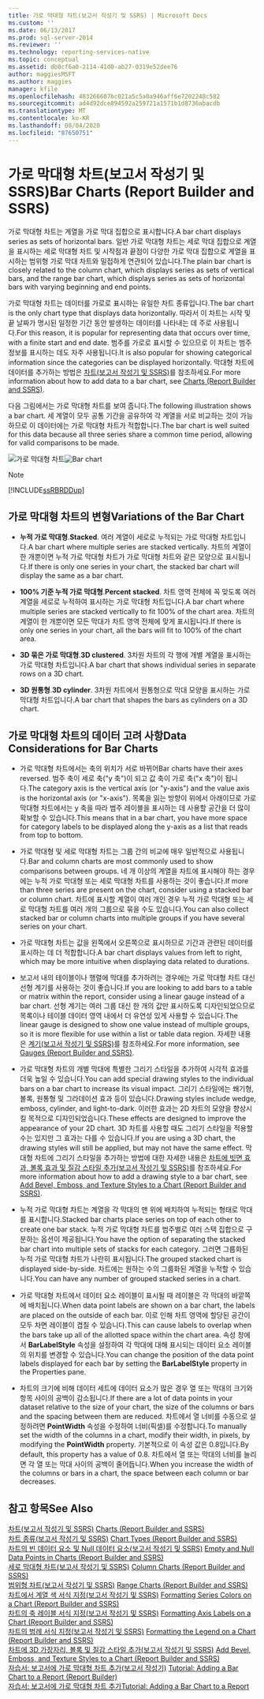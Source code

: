 ```yaml
---
title: 가로 막대형 차트(보고서 작성기 및 SSRS) | Microsoft Docs
ms.custom: ''
ms.date: 06/13/2017
ms.prod: sql-server-2014
ms.reviewer: ''
ms.technology: reporting-services-native
ms.topic: conceptual
ms.assetid: db0cf6a0-2114-41d0-ab27-0319e52dee76
author: maggiesMSFT
ms.author: maggies
manager: kfile
ms.openlocfilehash: 483266607bc021a5c5a0a946aff6e7202248c582
ms.sourcegitcommit: ad4d92dce894592a259721a1571b1d8736abacdb
ms.translationtype: MT
ms.contentlocale: ko-KR
ms.lasthandoff: 08/04/2020
ms.locfileid: "87650751"
---
```

# <a name="bar-charts-report-builder-and-ssrs"></a><span data-ttu-id="b250e-102">가로 막대형 차트(보고서 작성기 및 SSRS)</span><span class="sxs-lookup"><span data-stu-id="b250e-102">Bar Charts (Report Builder and SSRS)</span></span>
  <span data-ttu-id="b250e-103">가로 막대형 차트는 계열을 가로 막대 집합으로 표시합니다.</span><span class="sxs-lookup"><span data-stu-id="b250e-103">A bar chart displays series as sets of horizontal bars.</span></span> <span data-ttu-id="b250e-104">일반 가로 막대형 차트는 세로 막대 집합으로 계열을 표시하는 세로 막대형 차트 및 시작점과 끝점이 다양한 가로 막대 집합으로 계열을 표시하는 범위형 가로 막대 차트와 밀접하게 연관되어 있습니다.</span><span class="sxs-lookup"><span data-stu-id="b250e-104">The plain bar chart is closely related to the column chart, which displays series as sets of vertical bars, and the range bar chart, which displays series as sets of horizontal bars with varying beginning and end points.</span></span>  
  
 <span data-ttu-id="b250e-105">가로 막대형 차트는 데이터를 가로로 표시하는 유일한 차트 종류입니다.</span><span class="sxs-lookup"><span data-stu-id="b250e-105">The bar chart is the only chart type that displays data horizontally.</span></span> <span data-ttu-id="b250e-106">따라서 이 차트는 시작 및 끝 날짜가 명시된 일정한 기간 동안 발생하는 데이터를 나타내는 데 주로 사용됩니다.</span><span class="sxs-lookup"><span data-stu-id="b250e-106">For this reason, it is popular for representing data that occurs over time, with a finite start and end date.</span></span> <span data-ttu-id="b250e-107">범주를 가로로 표시할 수 있으므로 이 차트는 범주 정보를 표시하는 데도 자주 사용됩니다.</span><span class="sxs-lookup"><span data-stu-id="b250e-107">It is also popular for showing categorical information since the categories can be displayed horizontally.</span></span> <span data-ttu-id="b250e-108">막대형 차트에 데이터를 추가하는 방법은 [차트&#40;보고서 작성기 및 SSRS&#41;](charts-report-builder-and-ssrs.md)를 참조하세요.</span><span class="sxs-lookup"><span data-stu-id="b250e-108">For more information about how to add data to a bar chart, see [Charts &#40;Report Builder and SSRS&#41;](charts-report-builder-and-ssrs.md).</span></span>  
  
 <span data-ttu-id="b250e-109">다음 그림에서는 가로 막대형 차트를 보여 줍니다.</span><span class="sxs-lookup"><span data-stu-id="b250e-109">The following illustration shows a bar chart.</span></span> <span data-ttu-id="b250e-110">세 계열이 모두 공통 기간을 공유하여 각 계열을 서로 비교하는 것이 가능하므로 이 데이터에는 가로 막대형 차트가 적합합니다.</span><span class="sxs-lookup"><span data-stu-id="b250e-110">The bar chart is well suited for this data because all three series share a common time period, allowing for valid comparisons to be made.</span></span>  
  
 <span data-ttu-id="b250e-111">![가로 막대형 차트](../media/barchart.gif "가로 막대형 차트")</span><span class="sxs-lookup"><span data-stu-id="b250e-111">![Bar chart](../media/barchart.gif "Bar chart")</span></span>  
  
> [!NOTE]  
>  [!INCLUDE[ssRBRDDup](../../includes/ssrbrddup-md.md)]  
  
## <a name="variations-of-the-bar-chart"></a><span data-ttu-id="b250e-112">가로 막대형 차트의 변형</span><span class="sxs-lookup"><span data-stu-id="b250e-112">Variations of the Bar Chart</span></span>  
  
-   <span data-ttu-id="b250e-113">**누적 가로 막대형**.</span><span class="sxs-lookup"><span data-stu-id="b250e-113">**Stacked**.</span></span> <span data-ttu-id="b250e-114">여러 계열이 세로로 누적되는 가로 막대형 차트입니다.</span><span class="sxs-lookup"><span data-stu-id="b250e-114">A bar chart where multiple series are stacked vertically.</span></span> <span data-ttu-id="b250e-115">차트의 계열이 한 개뿐이면 누적 가로 막대형 차트가 가로 막대형 차트와 같은 모양으로 표시됩니다.</span><span class="sxs-lookup"><span data-stu-id="b250e-115">If there is only one series in your chart, the stacked bar chart will display the same as a bar chart.</span></span>  
  
-   <span data-ttu-id="b250e-116">**100% 기준 누적 가로 막대형**.</span><span class="sxs-lookup"><span data-stu-id="b250e-116">**Percent stacked**.</span></span> <span data-ttu-id="b250e-117">차트 영역 전체에 꼭 맞도록 여러 계열을 세로로 누적하여 표시하는 가로 막대형 차트입니다.</span><span class="sxs-lookup"><span data-stu-id="b250e-117">A bar chart where multiple series are stacked vertically to fit 100% of the chart area.</span></span> <span data-ttu-id="b250e-118">차트의 계열이 한 개뿐이면 모든 막대가 차트 영역 전체에 맞게 표시됩니다.</span><span class="sxs-lookup"><span data-stu-id="b250e-118">If there is only one series in your chart, all the bars will fit to 100% of the chart area.</span></span>  
  
-   <span data-ttu-id="b250e-119">**3D 묶은 가로 막대형**.</span><span class="sxs-lookup"><span data-stu-id="b250e-119">**3D clustered**.</span></span> <span data-ttu-id="b250e-120">3차원 차트의 각 행에 개별 계열을 표시하는 가로 막대형 차트입니다.</span><span class="sxs-lookup"><span data-stu-id="b250e-120">A bar chart that shows individual series in separate rows on a 3D chart.</span></span>  
  
-   <span data-ttu-id="b250e-121">**3D 원통형**.</span><span class="sxs-lookup"><span data-stu-id="b250e-121">**3D cylinder**.</span></span> <span data-ttu-id="b250e-122">3차원 차트에서 원통형으로 막대 모양을 표시하는 가로 막대형 차트입니다.</span><span class="sxs-lookup"><span data-stu-id="b250e-122">A bar chart that shapes the bars as cylinders on a 3D chart.</span></span>  
  
## <a name="data-considerations-for-bar-charts"></a><span data-ttu-id="b250e-123">가로 막대형 차트의 데이터 고려 사항</span><span class="sxs-lookup"><span data-stu-id="b250e-123">Data Considerations for Bar Charts</span></span>  
  
-   <span data-ttu-id="b250e-124">가로 막대형 차트에서는 축의 위치가 서로 바뀌어</span><span class="sxs-lookup"><span data-stu-id="b250e-124">Bar charts have their axes reversed.</span></span> <span data-ttu-id="b250e-125">범주 축이 세로 축("y 축")이 되고 값 축이 가로 축("x 축")이 됩니다.</span><span class="sxs-lookup"><span data-stu-id="b250e-125">The category axis is the vertical axis (or "y-axis") and the value axis is the horizontal axis (or "x-axis").</span></span> <span data-ttu-id="b250e-126">목록을 읽는 방향이 위에서 아래이므로 가로 막대형 차트에서는 y 축을 따라 범주 레이블을 표시하는 데 사용할 공간을 더 많이 확보할 수 있습니다.</span><span class="sxs-lookup"><span data-stu-id="b250e-126">This means that in a bar chart, you have more space for category labels to be displayed along the y-axis as a list that reads from top to bottom.</span></span>  
  
-   <span data-ttu-id="b250e-127">가로 막대형 및 세로 막대형 차트는 그룹 간의 비교에 매우 일반적으로 사용됩니다.</span><span class="sxs-lookup"><span data-stu-id="b250e-127">Bar and column charts are most commonly used to show comparisons between groups.</span></span> <span data-ttu-id="b250e-128">네 개 이상의 계열을 차트에 표시해야 하는 경우에는 누적 가로 막대형 또는 세로 막대형 차트를 사용하는 것이 좋습니다.</span><span class="sxs-lookup"><span data-stu-id="b250e-128">If more than three series are present on the chart, consider using a stacked bar or column chart.</span></span> <span data-ttu-id="b250e-129">차트에 표시할 계열이 여러 개인 경우 누적 가로 막대형 또는 세로 막대형 차트를 여러 개의 그룹으로 묶을 수도 있습니다.</span><span class="sxs-lookup"><span data-stu-id="b250e-129">You can also collect stacked bar or column charts into multiple groups if you have several series on your chart.</span></span>  
  
-   <span data-ttu-id="b250e-130">가로 막대형 차트는 값을 왼쪽에서 오른쪽으로 표시하므로 기간과 관련된 데이터를 표시하는 데 더 적합합니다.</span><span class="sxs-lookup"><span data-stu-id="b250e-130">A bar chart displays values from left to right, which may be more intuitive when displaying data related to durations.</span></span>  
  
-   <span data-ttu-id="b250e-131">보고서 내의 테이블이나 행렬에 막대를 추가하려는 경우에는 가로 막대형 차트 대신 선형 계기를 사용하는 것이 좋습니다.</span><span class="sxs-lookup"><span data-stu-id="b250e-131">If you are looking to add bars to a table or matrix within the report, consider using a linear gauge instead of a bar chart.</span></span> <span data-ttu-id="b250e-132">선형 계기는 여러 그룹 대신 한 개의 값만 표시하도록 디자인되었으므로 목록이나 테이블 데이터 영역 내에서 더 유연성 있게 사용할 수 있습니다.</span><span class="sxs-lookup"><span data-stu-id="b250e-132">The linear gauge is designed to show one value instead of multiple groups, so it is more flexible for use within a list or table data region.</span></span> <span data-ttu-id="b250e-133">자세한 내용은 [계기&#40;보고서 작성기 및 SSRS&#41;](gauges-report-builder-and-ssrs.md)를 참조하세요.</span><span class="sxs-lookup"><span data-stu-id="b250e-133">For more information, see [Gauges &#40;Report Builder and SSRS&#41;](gauges-report-builder-and-ssrs.md).</span></span>  
  
-   <span data-ttu-id="b250e-134">가로 막대형 차트의 개별 막대에 특별한 그리기 스타일을 추가하여 시각적 효과를 더욱 높일 수 있습니다.</span><span class="sxs-lookup"><span data-stu-id="b250e-134">You can add special drawing styles to the individual bars on a bar chart to increase its visual impact.</span></span> <span data-ttu-id="b250e-135">그리기 스타일에는 쐐기형, 볼록, 원통형 및 그라데이션 효과 등이 있습니다.</span><span class="sxs-lookup"><span data-stu-id="b250e-135">Drawing styles include wedge, emboss, cylinder, and light-to-dark.</span></span> <span data-ttu-id="b250e-136">이러한 효과는 2D 차트의 모양을 향상시킬 목적으로 디자인되었습니다.</span><span class="sxs-lookup"><span data-stu-id="b250e-136">These effects are designed to improve the appearance of your 2D chart.</span></span> <span data-ttu-id="b250e-137">3D 차트를 사용할 때도 그리기 스타일을 적용할 수는 있지만 그 효과는 다를 수 있습니다.</span><span class="sxs-lookup"><span data-stu-id="b250e-137">If you are using a 3D chart, the drawing styles will still be applied, but may not have the same effect.</span></span> <span data-ttu-id="b250e-138">막대형 차트에 그리기 스타일을 추가하는 방법에 대한 자세한 내용은 [차트에 빗면 효과, 볼록 효과 및 질감 스타일 추가&#40;보고서 작성기 및 SSRS&#41;](chart-effects-add-bevel-emboss-or-texture-report-builder.md)를 참조하세요.</span><span class="sxs-lookup"><span data-stu-id="b250e-138">For more information about how to add a drawing style to a bar chart, see [Add Bevel, Emboss, and Texture Styles to a Chart &#40;Report Builder and SSRS&#41;](chart-effects-add-bevel-emboss-or-texture-report-builder.md).</span></span>  
  
-   <span data-ttu-id="b250e-139">누적 가로 막대형 차트는 계열을 각 막대의 맨 위에 배치하여 누적되는 형태로 막대를 표시합니다.</span><span class="sxs-lookup"><span data-stu-id="b250e-139">Stacked bar charts place series on top of each other to create one bar stack.</span></span> <span data-ttu-id="b250e-140">누적 가로 막대형 차트를 범주별로 여러 스택 집합으로 구분하는 옵션이 제공됩니다.</span><span class="sxs-lookup"><span data-stu-id="b250e-140">You have the option of separating the stacked bar chart into multiple sets of stacks for each category.</span></span> <span data-ttu-id="b250e-141">그러면 그룹화된 누적 가로 막대형 차트가 나란히 표시됩니다.</span><span class="sxs-lookup"><span data-stu-id="b250e-141">The grouped stacked chart is displayed side-by-side.</span></span> <span data-ttu-id="b250e-142">차트에는 원하는 수의 그룹화된 계열을 누적할 수 있습니다.</span><span class="sxs-lookup"><span data-stu-id="b250e-142">You can have any number of grouped stacked series in a chart.</span></span>  
  
-   <span data-ttu-id="b250e-143">가로 막대형 차트에서 데이터 요소 레이블이 표시될 때 레이블은 각 막대의 바깥쪽에 배치됩니다.</span><span class="sxs-lookup"><span data-stu-id="b250e-143">When data point labels are shown on a bar chart, the labels are placed on the outside of each bar.</span></span> <span data-ttu-id="b250e-144">이로 인해 차트 영역에 할당된 공간이 모두 차면 레이블이 겹칠 수 있습니다.</span><span class="sxs-lookup"><span data-stu-id="b250e-144">This can cause labels to overlap when the bars take up all of the allotted space within the chart area.</span></span> <span data-ttu-id="b250e-145">속성 창에서 **BarLabelStyle** 속성을 설정하여 각 막대에 대해 표시되는 데이터 요소 레이블의 위치를 변경할 수 있습니다.</span><span class="sxs-lookup"><span data-stu-id="b250e-145">You can change the position of the data point labels displayed for each bar by setting the **BarLabelStyle** property in the Properties pane.</span></span>  
  
-   <span data-ttu-id="b250e-146">차트의 크기에 비해 데이터 세트에 데이터 요소가 많은 경우 열 또는 막대의 크기와 항목 사이의 공백이 감소됩니다.</span><span class="sxs-lookup"><span data-stu-id="b250e-146">If there are a lot of data points in your dataset relative to the size of your chart, the size of the columns or bars and the spacing between them are reduced.</span></span> <span data-ttu-id="b250e-147">차트에서 열 너비를 수동으로 설정하려면 **PointWidth** 속성을 수정하여 너비(픽셀)를 수정합니다.</span><span class="sxs-lookup"><span data-stu-id="b250e-147">To manually set the width of the columns in a chart, modify their width, in pixels, by modifying the **PointWidth** property.</span></span> <span data-ttu-id="b250e-148">기본적으로 이 속성 값은 0.8입니다.</span><span class="sxs-lookup"><span data-stu-id="b250e-148">By default, this property has a value of 0.8.</span></span> <span data-ttu-id="b250e-149">차트에서 열 또는 막대의 너비를 늘리면 각 열 또는 막대 사이의 공백이 줄어듭니다.</span><span class="sxs-lookup"><span data-stu-id="b250e-149">When you increase the width of the columns or bars in a chart, the space between each column or bar decreases.</span></span>  
  
## <a name="see-also"></a><span data-ttu-id="b250e-150">참고 항목</span><span class="sxs-lookup"><span data-stu-id="b250e-150">See Also</span></span>  
 <span data-ttu-id="b250e-151">[차트&#40;보고서 작성기 및 SSRS&#41;](charts-report-builder-and-ssrs.md) </span><span class="sxs-lookup"><span data-stu-id="b250e-151">[Charts &#40;Report Builder and SSRS&#41;](charts-report-builder-and-ssrs.md) </span></span>  
 <span data-ttu-id="b250e-152">[차트 종류&#40;보고서 작성기 및 SSRS&#41;](chart-types-report-builder-and-ssrs.md) </span><span class="sxs-lookup"><span data-stu-id="b250e-152">[Chart Types &#40;Report Builder and SSRS&#41;](chart-types-report-builder-and-ssrs.md) </span></span>  
 <span data-ttu-id="b250e-153">[차트의 빈 데이터 요소 및 Null 데이터 요소&#40;보고서 작성기 및 SSRS&#41;](empty-and-null-data-points-in-charts-report-builder-and-ssrs.md) </span><span class="sxs-lookup"><span data-stu-id="b250e-153">[Empty and Null Data Points in Charts &#40;Report Builder and SSRS&#41;](empty-and-null-data-points-in-charts-report-builder-and-ssrs.md) </span></span>  
 <span data-ttu-id="b250e-154">[세로 막대형 차트&#40;보고서 작성기 및 SSRS&#41;](column-charts-report-builder-and-ssrs.md) </span><span class="sxs-lookup"><span data-stu-id="b250e-154">[Column Charts &#40;Report Builder and SSRS&#41;](column-charts-report-builder-and-ssrs.md) </span></span>  
 <span data-ttu-id="b250e-155">[범위형 차트&#40;보고서 작성기 및 SSRS&#41;](range-charts-report-builder-and-ssrs.md) </span><span class="sxs-lookup"><span data-stu-id="b250e-155">[Range Charts &#40;Report Builder and SSRS&#41;](range-charts-report-builder-and-ssrs.md) </span></span>  
 <span data-ttu-id="b250e-156">[차트에서 계열 색 서식 지정&#40;보고서 작성기 및 SSRS&#41;](formatting-series-colors-on-a-chart-report-builder-and-ssrs.md) </span><span class="sxs-lookup"><span data-stu-id="b250e-156">[Formatting Series Colors on a Chart &#40;Report Builder and SSRS&#41;](formatting-series-colors-on-a-chart-report-builder-and-ssrs.md) </span></span>  
 <span data-ttu-id="b250e-157">[차트의 축 레이블 서식 지정&#40;보고서 작성기 및 SSRS&#41;](formatting-axis-labels-on-a-chart-report-builder-and-ssrs.md) </span><span class="sxs-lookup"><span data-stu-id="b250e-157">[Formatting Axis Labels on a Chart &#40;Report Builder and SSRS&#41;](formatting-axis-labels-on-a-chart-report-builder-and-ssrs.md) </span></span>  
 <span data-ttu-id="b250e-158">[차트의 범례 서식 지정&#40;보고서 작성기 및 SSRS&#41;](chart-legend-formatting-report-builder.md) </span><span class="sxs-lookup"><span data-stu-id="b250e-158">[Formatting the Legend on a Chart &#40;Report Builder and SSRS&#41;](chart-legend-formatting-report-builder.md) </span></span>  
 <span data-ttu-id="b250e-159">[차트에 3D 가장자리, 볼록 및 질감 스타일 추가&#40;보고서 작성기 및 SSRS&#41;](chart-effects-add-bevel-emboss-or-texture-report-builder.md) </span><span class="sxs-lookup"><span data-stu-id="b250e-159">[Add Bevel, Emboss, and Texture Styles to a Chart &#40;Report Builder and SSRS&#41;](chart-effects-add-bevel-emboss-or-texture-report-builder.md) </span></span>  
 <span data-ttu-id="b250e-160">[자습서: 보고서에 가로 막대형 차트 추가(보고서 작성기)](https://go.microsoft.com/fwlink/?LinkId=198052) </span><span class="sxs-lookup"><span data-stu-id="b250e-160">[Tutorial: Adding a Bar Chart to a Report (Report Builder)](https://go.microsoft.com/fwlink/?LinkId=198052) </span></span>  
 [<span data-ttu-id="b250e-161">자습서: 보고서에 가로 막대형 차트 추가</span><span class="sxs-lookup"><span data-stu-id="b250e-161">Tutorial: Adding a Bar Chart to a Report</span></span>](https://go.microsoft.com/fwlink/?LinkId=198042)  
  
  
